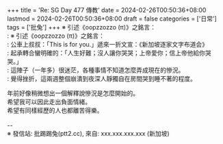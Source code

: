 +++
title = 'Re: SG Day 477 傳教'
date = 2024-02-26T00:50:36+08:00
lastmod = 2024-02-26T00:50:36+08:00
draft = false
categories = ['日常']
tags = ['批兔']
+++
※ 引述《oopzzozzo (π)》之銘言：<br>
: ※ 引述《oopzzozzo (π)》之銘言：<br>
: 公車上叔叔：「This is for you.」遞來一折文宣：《新加坡逐家文字布道会》<br>
: 起承轉合蠻明確的：「人生好難；沒人讓你哭哭；上帝愛你；信上帝他給你哭哭。」<br>
: 這陣子（一年多）很迷茫，各種事情不知道怎麼弄成現在的慘況。<br>
: 覺得挫折，這兩週整個崩潰到夜深人靜獨自在房間哭到睡不著的程度。<br>

年前好像稍微想出一個解釋說慘況是怎麼開始的。<br>
希望我可以因此走出負面情緒。<br>
希望有同樣經歷的人也都離苦得樂。<br>
<br>
--<br>
※ 發信站: 批踢踢兔(ptt2.cc), 來自: xxx.xxx.xxx.xxx (新加坡)<br>
